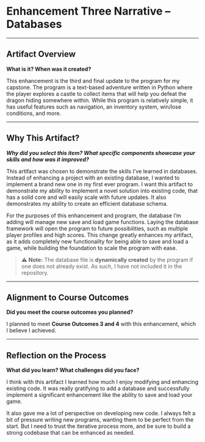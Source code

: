 # Enhancement Three Narrative – Databases

---

## Artifact Overview  
**What is it? When was it created?**

This enhancement is the third and final update to the program for my capstone. The program is a text-based adventure written in Python where the player explores a castle to collect items that will help you defeat the dragon hiding somewhere within. While this program is relatively simple, it has useful features such as navigation, an inventory system, win/lose conditions, and more.

---

## Why This Artifact?  
***Why did you select this item? What specific components showcase your skills and how was it improved?***

This artifact was chosen to demonstrate the skills I’ve learned in databases. Instead of enhancing a project with an existing database, I wanted to implement a brand new one in my first ever program. I want this artifact to demonstrate my ability to implement a novel solution into existing code, that has a solid core and will easily scale with future updates. It also demonstrates my ability to create an efficient database schema.

For the purposes of this enhancement and program, the database I’m adding will manage new save and load game functions. Laying the database framework will open the program to future possibilities, such as multiple player profiles and high scores. This change greatly enhances my artifact, as it adds completely new functionality for being able to save and load a game, while building the foundation to scale the program with ease.

> ⚠️ **Note:** The database file is **dynamically created** by the program if one does not already exist. As such, I have not included it in the repository.

---

## Alignment to Course Outcomes  
**Did you meet the course outcomes you planned?**

I planned to meet **Course Outcomes 3 and 4** with this enhancement, which I believe I achieved.

---

## Reflection on the Process  
**What did you learn? What challenges did you face?**

I think with this artifact I learned how much I enjoy modifying and enhancing existing code. It was really gratifying to add a database and successfully implement a significant enhancement like the ability to save and load your game.

It also gave me a lot of perspective on developing new code. I always felt a bit of pressure writing new programs, wanting them to be perfect from the start. But I need to trust the iterative process more, and be sure to build a strong codebase that can be enhanced as needed.
